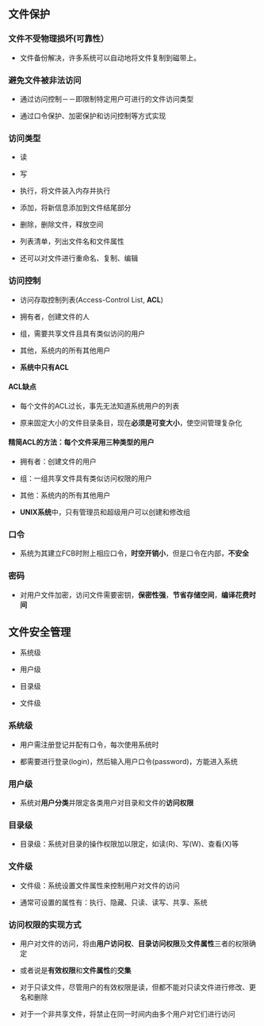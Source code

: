 ## 文件保护

### 文件不受物理损坏(可靠性）

- 文件备份解决，许多系统可以自动地将文件复制到磁带上。

### 避免文件被非法访问

- 通过访问控制－－即限制特定用户可进行的文件访问类型

- 通过口令保护、加密保护和访问控制等方式实现

### 访问类型

- 读

- 写

- 执行，将文件装入内存并执行

- 添加，将新信息添加到文件结尾部分

- 删除，删除文件，释放空间

- 列表清单，列出文件名和文件属性

- 还可以对文件进行重命名、复制、编辑

### 访问控制

- 访问存取控制列表(Access-Control List, **ACL**)

- 拥有者，创建文件的人

- 组，需要共享文件且具有类似访问的用户

- 其他，系统内的所有其他用户

- **系统中只有ACL**

#### ACL缺点

- 每个文件的ACL过长，事先无法知道系统用户的列表

- 原来固定大小的文件目录条目，现在**必须是可变大小**，使空间管理复杂化

#### 精简ACL的方法：每个文件采用三种类型的用户

- 拥有者：创建文件的用户

- 组：一组共享文件具有类似访问权限的用户

- 其他：系统内的所有其他用户

- **UNIX系统**中，只有管理员和超级用户可以创建和修改组

### 口令

- 系统为其建立FCB时附上相应口令，**时空开销小**，但是口令在内部，**不安全**

### 密码

- 对用户文件加密，访问文件需要密钥，**保密性强**，**节省存储空间**，**编译花费时间**

## 文件安全管理

- 系统级

- 用户级

- 目录级

- 文件级

### 系统级

- 用户需注册登记并配有口令，每次使用系统时

- 都需要进行登录(login)，然后输入用户口令(password)，方能进入系统

### 用户级

- 系统对**用户分类**并限定各类用户对目录和文件的**访问权限**

### 目录级

- 目录级：系统对目录的操作权限加以限定，如读(R)、写(W)、查看(X)等

### 文件级

- 文件级：系统设置文件属性来控制用户对文件的访问

- 通常可设置的属性有：执行、隐藏、只读、读写、共享、系统

### 访问权限的实现方式

- 用户对文件的访问，将由**用户访问权**、**目录访问权限**及**文件属性**三者的权限确定

- 或者说是**有效权限**和**文件属性**的**交集**

- 对于只读文件，尽管用户的有效权限是读，但都不能对只读文件进行修改、更名和删除

- 对于一个非共享文件，将禁止在同一时间内由多个用户对它们进行访问
